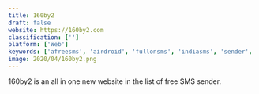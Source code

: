 ```yaml
---
title: 160by2
draft: false 
website: https://160by2.com
classification: ['']
platform: ['Web']
keywords: ['afreesms', 'airdroid', 'fullonsms', 'indiasms', 'sender', 'smsbuzz', 'way2sms', 'youmint']
image: 2020/04/160by2.png
---
```

160by2 is an all in one new website in the list of free SMS sender.